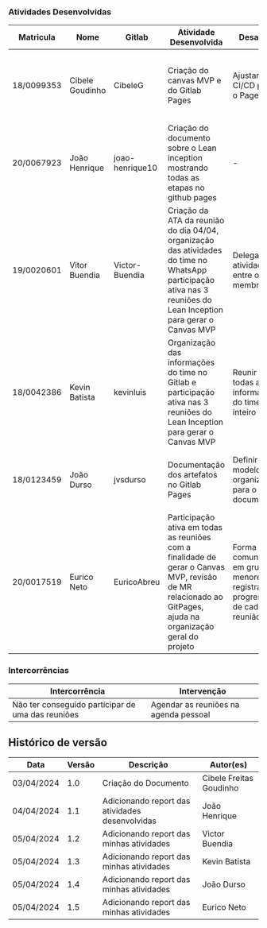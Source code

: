 ### Atividades Desenvolvidas

| Matricula  | Nome            | Gitlab          | Atividade Desenvolvida                                                                                                                                             | Desafios                                                                     | Soluções                                                                          |
| ---------- | --------------- | --------------- | ------------------------------------------------------------------------------------------------------------------------------------------------------------------ | ---------------------------------------------------------------------------- | --------------------------------------------------------------------------------- |
| 18/0099353 | Cibele Goudinho | CibeleG         | Criação do canvas MVP e do Gitlab Pages                                                                                                                            | Ajustar o CI/CD para o Pages                                                 | Conversar os outros integrantes do grupo e olhar a documentação do GitLab         |
| 20/0067923 | João Henrique   | joao-henrique10 | Criação do documento sobre o Lean inception mostrando todas as etapas no github pages                                                                              | -                                                                            | -                                                                                 |
| 19/0020601 | Vitor Buendia   | Victor-Buendia  | Criação da ATA da reunião do dia 04/04, organização das atividades do time no WhatsApp participação ativa nas 3 reuniões do Lean Inception para gerar o Canvas MVP | Delegar atividades entre os membros                                          | Organizar as atividades e acompanhar o andamento delas pós delegação              |
| 18/0042386 | Kevin Batista   | kevinluis       | Organização das informações do time no Gitlab e participação ativa nas 3 reuniões do Lean Inception para gerar o Canvas MVP                                        | Reunir todas as informações do time inteiro                                  | Planilha que centralizou todas essas informações para preencher no gitlab         |
| 18/0123459 | João Durso      | jvsdurso        | Documentação dos artefatos no Gitlab Pages                                                                                                                         | Definir um modelo de organização para o documento                            | Perguntei ao professor como seria a organização ideal na visão dele               |
| 20/0017519 | Eurico Neto     | EuricoAbreu     | Participação ativa em todas as reuniões com a finalidade de gerar o Canvas MVP, revisão de MR relacionado ao GitPages, ajuda na organização geral do projeto       | Forma de comunicar em grupos menores e registrar o progresso de cada reunião | Resolvido com a criação de um servidor no Discord, com canais e chats específicos |

### Intercorrências

| Intercorrência                                    | Intervenção                           |
| ------------------------------------------------- | ------------------------------------- |
| Não ter conseguido participar de uma das reuniões | Agendar as reuniões na agenda pessoal |

## Histórico de versão

| Data       | Versão | Descrição                                       | Autor(es)               |
| ---------- | ------ | ----------------------------------------------- | ----------------------- |
| 03/04/2024 | 1.0    | Criação do Documento                            | Cibele Freitas Goudinho |
| 04/04/2024 | 1.1    | Adicionando report das atividades desenvolvidas | João Henrique           |
| 05/04/2024 | 1.2    | Adicionando report das minhas atividades        | Victor Buendia          |
| 05/04/2024 | 1.3    | Adicionando report das minhas atividades        | Kevin Batista           |
| 05/04/2024 | 1.4    | Adicionando report das minhas atividades        | João Durso              |
| 05/04/2024 | 1.5    | Adicionando report das minhas atividades        | Eurico Neto             |

